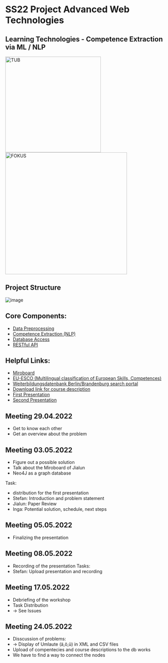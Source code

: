 # SS22 Project Advanced Web Technologies 
## Learning Technologies - Competence Extraction via ML / NLP
<img width="300" alt="TUB" src="https://user-images.githubusercontent.com/24925361/178028367-d6106e60-664a-41d7-940f-46c9e59ed870.png"> <img width="382" alt="FOKUS" src="https://user-images.githubusercontent.com/24925361/178028417-3c6a1740-cf41-4a98-8f3f-735cbfbd9b0b.png">


## Project Structure
![image](https://user-images.githubusercontent.com/24925361/177127956-c960acc4-e3df-44e4-a70a-2547131fa42c.png)

## Core Components:
* [Data Preprocessing](./src/Preprocessing.ipynb)
* [Competence Extraction (NLP)](./src/NLP.ipynb)
* [Database Access](./src/Neo4J.ipynb)
* [RESTful API](./src/app.py)

## Helpful Links:
* [Miroboard](https://miro.com/app/board/uXjVO4rE3z4=/)
* [EU-ESCO (Multilingual classification of European Skills, Competences)](https://esco.ec.europa.eu/en)
* [Weiterbildungsdatenbank Berlin/Brandenburg search portal](https://www.wdb-suchportal.de/de)
* [Download link for course description](https://webspace.fokus.fraunhofer.de/index.php/s/4g7isDScGgJFmyK)
* [First Presentation](https://docs.google.com/presentation/d/1Khsn_8M1RbjfMqUFCwPy9wX0nEmaIjShYJDiTsIkKAM/edit#slide=id.g122c239953c_2_10)
* [Second Presentation](https://docs.google.com/presentation/d/1qBtznjY1o8PyaYzvs-UPRpJHfz8Td3pSIfjiIBseZYs/edit#slide=id.g122c239953c_2_16)

## Meeting 29.04.2022
* Get to know each other
* Get an overview about the problem

## Meeting 03.05.2022
* Figure out a possible solution
* Talk about the Miroboard of Jialun
* Neo4J as a graph database

Task: 
* distribution for the first presentation
* Stefan: Introduction and problem statement
* Jialun: Paper Review
* Inga: Potential solution, schedule, next steps

## Meeting 05.05.2022
* Finalizing the presentation

## Meeting 08.05.2022
* Recording of the presentation
Tasks:
* Stefan: Upload presentation and recording

## Meeting 17.05.2022
* Debriefing of the workshop
* Task Distribution
*   -> See Issues

## Meeting 24.05.2022
* Disscussion of problems:
*  -> Display of Umlaute (ä,ö,ü) in XML and CSV files
* Upload of compentecies and course descriptions to the db works
* We have to find a way to connect the nodes
